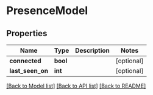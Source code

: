 # PresenceModel

## Properties
Name | Type | Description | Notes
------------ | ------------- | ------------- | -------------
**connected** | **bool** |  | [optional] 
**last_seen_on** | **int** |  | [optional] 

[[Back to Model list]](../README.md#documentation-for-models) [[Back to API list]](../README.md#documentation-for-api-endpoints) [[Back to README]](../README.md)


